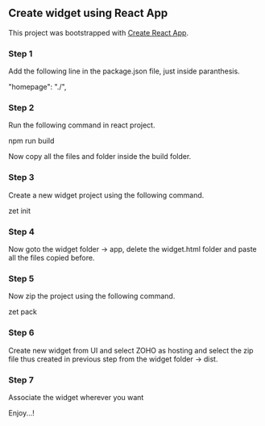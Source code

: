 ## Create widget using React App

This project was bootstrapped with [Create React App](https://github.com/facebook/create-react-app).

### Step 1

Add the following line in the package.json file, just inside paranthesis.
  
  "homepage": "./",

### Step 2

Run the following command in react project.
  
  npm run build
  
Now copy all the files and folder inside the build folder.

### Step 3

Create a new widget project using the following command.

  zet init
  
### Step 4

Now goto the widget folder -> app, delete the widget.html folder and paste all the files copied before.

### Step 5

Now zip the project using the following command.

  zet pack
  
### Step 6

Create new widget from UI and select ZOHO as hosting and select the zip file thus created in previous step from the widget folder -> dist.

### Step 7

Associate the widget wherever you want 

Enjoy...!

  

